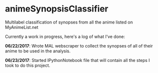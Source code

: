 # animeSynopsisClassifier
Multilabel classification of synopses from all the anime listed on MyAnimeList.net

Currently a work in progress, here's a log of what I've done:

**06/22/2017**: Wrote MAL webscraper to collect the synopses of all of their anime to be used in the analysis.

**06/23/2017**: Started IPythonNotebook file that will contain all the steps I took to do this project.

